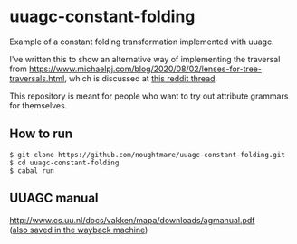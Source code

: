 # uuagc-constant-folding
Example of a constant folding transformation implemented with uuagc.

I've written this to show an alternative way of implementing the traversal from https://www.michaelpj.com/blog/2020/08/02/lenses-for-tree-traversals.html, which is discussed at [this reddit thread](https://old.reddit.com/r/haskell/comments/i2js6q/lenses_for_tree_traversals/).

This repository is meant for people who want to try out attribute grammars for themselves.

## How to run
```
$ git clone https://github.com/noughtmare/uuagc-constant-folding.git
$ cd uuagc-constant-folding
$ cabal run
```

## UUAGC manual

http://www.cs.uu.nl/docs/vakken/mapa/downloads/agmanual.pdf  
([also saved in the wayback machine](http://web.archive.org/web/20200803120122/http://www.cs.uu.nl/docs/vakken/mapa/downloads/agmanual.pdf))
